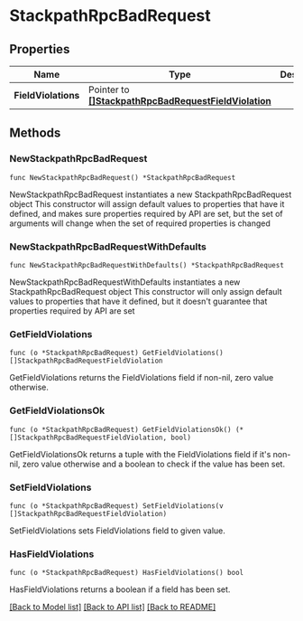 # StackpathRpcBadRequest

## Properties

Name | Type | Description | Notes
------------ | ------------- | ------------- | -------------
**FieldViolations** | Pointer to [**[]StackpathRpcBadRequestFieldViolation**](stackpath.rpc.BadRequest.FieldViolation.md) |  | [optional] 

## Methods

### NewStackpathRpcBadRequest

`func NewStackpathRpcBadRequest() *StackpathRpcBadRequest`

NewStackpathRpcBadRequest instantiates a new StackpathRpcBadRequest object
This constructor will assign default values to properties that have it defined,
and makes sure properties required by API are set, but the set of arguments
will change when the set of required properties is changed

### NewStackpathRpcBadRequestWithDefaults

`func NewStackpathRpcBadRequestWithDefaults() *StackpathRpcBadRequest`

NewStackpathRpcBadRequestWithDefaults instantiates a new StackpathRpcBadRequest object
This constructor will only assign default values to properties that have it defined,
but it doesn't guarantee that properties required by API are set

### GetFieldViolations

`func (o *StackpathRpcBadRequest) GetFieldViolations() []StackpathRpcBadRequestFieldViolation`

GetFieldViolations returns the FieldViolations field if non-nil, zero value otherwise.

### GetFieldViolationsOk

`func (o *StackpathRpcBadRequest) GetFieldViolationsOk() (*[]StackpathRpcBadRequestFieldViolation, bool)`

GetFieldViolationsOk returns a tuple with the FieldViolations field if it's non-nil, zero value otherwise
and a boolean to check if the value has been set.

### SetFieldViolations

`func (o *StackpathRpcBadRequest) SetFieldViolations(v []StackpathRpcBadRequestFieldViolation)`

SetFieldViolations sets FieldViolations field to given value.

### HasFieldViolations

`func (o *StackpathRpcBadRequest) HasFieldViolations() bool`

HasFieldViolations returns a boolean if a field has been set.


[[Back to Model list]](../README.md#documentation-for-models) [[Back to API list]](../README.md#documentation-for-api-endpoints) [[Back to README]](../README.md)


